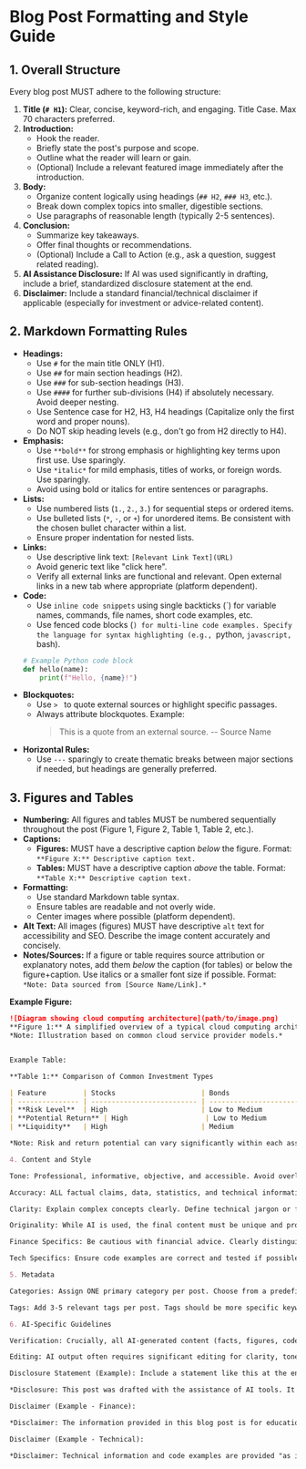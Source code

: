 # Blog Post Formatting and Style Guide

## 1. Overall Structure

Every blog post MUST adhere to the following structure:

1.  **Title (`# H1`):** Clear, concise, keyword-rich, and engaging. Title Case. Max 70 characters preferred.
2.  **Introduction:**
    *   Hook the reader.
    *   Briefly state the post's purpose and scope.
    *   Outline what the reader will learn or gain.
    *   (Optional) Include a relevant featured image immediately after the introduction.
3.  **Body:**
    *   Organize content logically using headings (`## H2`, `### H3`, etc.).
    *   Break down complex topics into smaller, digestible sections.
    *   Use paragraphs of reasonable length (typically 2-5 sentences).
4.  **Conclusion:**
    *   Summarize key takeaways.
    *   Offer final thoughts or recommendations.
    *   (Optional) Include a Call to Action (e.g., ask a question, suggest related reading).
5.  **AI Assistance Disclosure:** If AI was used significantly in drafting, include a brief, standardized disclosure statement at the end.
6.  **Disclaimer:** Include a standard financial/technical disclaimer if applicable (especially for investment or advice-related content).

## 2. Markdown Formatting Rules

*   **Headings:**
    *   Use `#` for the main title ONLY (H1).
    *   Use `##` for main section headings (H2).
    *   Use `###` for sub-section headings (H3).
    *   Use `####` for further sub-divisions (H4) if absolutely necessary. Avoid deeper nesting.
    *   Use Sentence case for H2, H3, H4 headings (Capitalize only the first word and proper nouns).
    *   Do NOT skip heading levels (e.g., don't go from H2 directly to H4).
*   **Emphasis:**
    *   Use `**bold**` for strong emphasis or highlighting key terms upon first use. Use sparingly.
    *   Use `*italic*` for mild emphasis, titles of works, or foreign words. Use sparingly.
    *   Avoid using bold or italics for entire sentences or paragraphs.
*   **Lists:**
    *   Use numbered lists (`1.`, `2.`, `3.`) for sequential steps or ordered items.
    *   Use bulleted lists (`*`, `-`, or `+`) for unordered items. Be consistent with the chosen bullet character within a list.
    *   Ensure proper indentation for nested lists.
*   **Links:**
    *   Use descriptive link text: `[Relevant Link Text](URL)`
    *   Avoid generic text like "click here".
    *   Verify all external links are functional and relevant. Open external links in a new tab where appropriate (platform dependent).
*   **Code:**
    *   Use `inline code snippets` using single backticks (\`) for variable names, commands, file names, short code examples, etc.
    *   Use fenced code blocks (```) for multi-line code examples. Specify the language for syntax highlighting (e.g., ```python, ```javascript, ```bash).
    ```python
    # Example Python code block
    def hello(name):
        print(f"Hello, {name}!")
    ```
*   **Blockquotes:**
    *   Use `> ` to quote external sources or highlight specific passages.
    *   Always attribute blockquotes. Example:
        > This is a quote from an external source.
        > -- Source Name
*   **Horizontal Rules:**
    *   Use `---` sparingly to create thematic breaks between major sections if needed, but headings are generally preferred.

## 3. Figures and Tables

*   **Numbering:** All figures and tables MUST be numbered sequentially throughout the post (Figure 1, Figure 2, Table 1, Table 2, etc.).
*   **Captions:**
    *   **Figures:** MUST have a descriptive caption *below* the figure. Format: `**Figure X:** Descriptive caption text.`
    *   **Tables:** MUST have a descriptive caption *above* the table. Format: `**Table X:** Descriptive caption text.`
*   **Formatting:**
    *   Use standard Markdown table syntax.
    *   Ensure tables are readable and not overly wide.
    *   Center images where possible (platform dependent).
*   **Alt Text:** All images (figures) MUST have descriptive `alt` text for accessibility and SEO. Describe the image content accurately and concisely.
*   **Notes/Sources:** If a figure or table requires source attribution or explanatory notes, add them *below* the caption (for tables) or below the figure+caption. Use italics or a smaller font size if possible. Format: `*Note: Data sourced from [Source Name/Link].*`

**Example Figure:**

```markdown
![Diagram showing cloud computing architecture](path/to/image.png)
**Figure 1:** A simplified overview of a typical cloud computing architecture, including front-end, back-end, and database layers.
*Note: Illustration based on common cloud service provider models.*


Example Table:

**Table 1:** Comparison of Common Investment Types

| Feature         | Stocks                     | Bonds                      | Real Estate                |
| --------------- | -------------------------- | -------------------------- | -------------------------- |
| **Risk Level**  | High                       | Low to Medium              | Medium to High             |
| **Potential Return** | High                   | Low to Medium              | Medium to High             |
| **Liquidity**   | High                       | Medium                     | Low                        |

*Note: Risk and return potential can vary significantly within each asset class.*

4. Content and Style

Tone: Professional, informative, objective, and accessible. Avoid overly casual language, slang, or hype.

Accuracy: ALL factual claims, data, statistics, and technical information MUST be accurate and verified. Cite sources for specific data points or claims.

Clarity: Explain complex concepts clearly. Define technical jargon or financial terms upon first use, or provide a glossary if needed. Use acronyms only after defining them first, e.g., "Return on Investment (ROI)".

Originality: While AI is used, the final content must be unique and provide value. Avoid direct plagiarism. Paraphrase, synthesize, and add original insights where possible. Human review and editing are mandatory.

Finance Specifics: Be cautious with financial advice. Clearly distinguish between educational information and direct recommendations (avoid giving direct recommendations unless qualified and licensed). Include necessary disclaimers.

Tech Specifics: Ensure code examples are correct and tested if possible. Specify versions or contexts where relevant (e.g., "This Python 3.9 code...").

5. Metadata

Categories: Assign ONE primary category per post. Choose from a predefined list (e.g., Finance, Technology, Investing, Software Development, Personal Finance, Cybersecurity).

Tags: Add 3-5 relevant tags per post. Tags should be more specific keywords reflecting the post's content (e.g., python, stock-market, AI, budgeting, cloud-computing, API). Use lowercase and hyphens for multi-word tags.

6. AI-Specific Guidelines

Verification: Crucially, all AI-generated content (facts, figures, code, explanations) MUST be fact-checked and verified by a human expert (you). AI can generate plausible-sounding but incorrect information (hallucinations).

Editing: AI output often requires significant editing for clarity, tone, flow, and accuracy to meet the standards outlined above.

Disclosure Statement (Example): Include a statement like this at the end of posts heavily drafted by AI:

*Disclosure: This post was drafted with the assistance of AI tools. It has been reviewed, edited, and verified by the author.*

Disclaimer (Example - Finance):

*Disclaimer: The information provided in this blog post is for educational purposes only and does not constitute financial advice. Consult with a qualified financial advisor before making any investment decisions.*

Disclaimer (Example - Technical):

*Disclaimer: Technical information and code examples are provided "as is" without warranty of any kind. Use at your own risk.*
